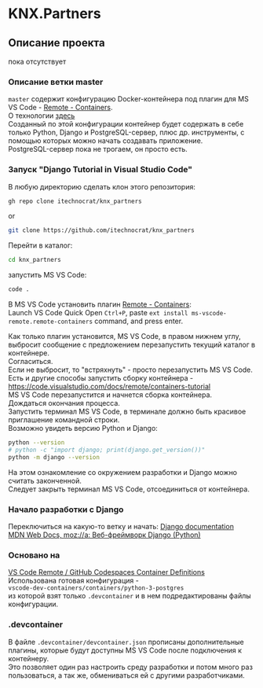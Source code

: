 # KNX.Partners

## Описание проекта

пока отсутствует

### Описание ветки master

`master` содержит конфигурацию Docker-контейнера под плагин для MS VS Code - [Remote - Containers](https://marketplace.visualstudio.com/items?itemName=ms-vscode-remote.remote-containers).  
О технологии [здесь](https://code.visualstudio.com/docs/remote/remote-overview)  
Созданный по этой конфигурации контейнер будет содержать в себе только Python, Django и PostgreSQL-сервер, плюс др. инструменты, с помощью которых можно начать создавать приложение.  
PostgreSQL-сервер пока не трогаем, он просто есть.  
  
### Запуск "Django Tutorial in Visual Studio Code"

В любую директорию сделать клон этого репозитория:  

```sh
gh repo clone itechnocrat/knx_partners
```

or  

```sh
git clone https://github.com/itechnocrat/knx_partners
```

Перейти в каталог:  

```sh
cd knx_partners
```

запустить MS VS Code:  

```sh
code .
```

В MS VS Code установить плагин [Remote - Containers](https://marketplace.visualstudio.com/items?itemName=ms-vscode-remote.remote-containers):  
Launch VS Code Quick Open `Ctrl+P`, paste `ext install ms-vscode-remote.remote-containers` command, and press enter.  

Как только плагин установится, MS VS Code, в правом нижнем углу, выбросит сообщение с предложением перезапустить текущий каталог в контейнере.  
Согласиться.  
Если не выбросит, то "встряхнуть" - просто перезапустить MS VS Code.  
Есть и другие способы запустить сборку контейнера - <https://code.visualstudio.com/docs/remote/containers-tutorial>  
MS VS Code перезапустится и начнется сборка контейнера.  
Дождаться окончания процесса.  
Запустить терминал MS VS Code, в терминале должно быть красивое приглашение командной строки.  
Возможно увидеть версию Python и Django:  

```sh
python --version
# python -c "import django; print(django.get_version())"
python -m django --version
```

На этом ознакомление со окружением разработки и Django можно считать законченной.  
Следует закрыть терминал MS VS Code, отсоединиться от контейнера.  

### Начало разработки с Django

Переключиться на какую-то ветку и начать:
[Django documentation](https://docs.djangoproject.com/en/3.1/)  
[MDN Web Docs, moz://a: Веб-фреймворк Django (Python)](https://developer.mozilla.org/en-US/docs/Learn/Server-side/Django)  

### Основано на

[VS Code Remote / GitHub Codespaces Container Definitions](https://github.com/microsoft/vscode-dev-containers)  
Использована готовая конфигурация -  
`vscode-dev-containers/containers/python-3-postgres`  
из которой взят только `.devcontainer` и в нем подредактированы файлы конфигурации.  

### .devcontainer

В файле `.devcontainer/devcontainer.json` прописаны дополнительные плагины, которые будут доступны MS VS Code после подключения к контейнеру.  
Это позволяет один раз настроить среду разработки и потом много раз пользоваться, а так же, обмениваться ей с другими разработчиками.  
